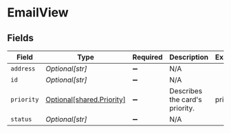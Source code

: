 # EmailView


## Fields

| Field                                                            | Type                                                             | Required                                                         | Description                                                      | Example                                                          |
| ---------------------------------------------------------------- | ---------------------------------------------------------------- | ---------------------------------------------------------------- | ---------------------------------------------------------------- | ---------------------------------------------------------------- |
| `address`                                                        | *Optional[str]*                                                  | :heavy_minus_sign:                                               | N/A                                                              |                                                                  |
| `id`                                                             | *Optional[str]*                                                  | :heavy_minus_sign:                                               | N/A                                                              |                                                                  |
| `priority`                                                       | [Optional[shared.Priority]](undefined/models/shared/priority.md) | :heavy_minus_sign:                                               | Describes the card's priority.<br/>                              | primary                                                          |
| `status`                                                         | *Optional[str]*                                                  | :heavy_minus_sign:                                               | N/A                                                              |                                                                  |